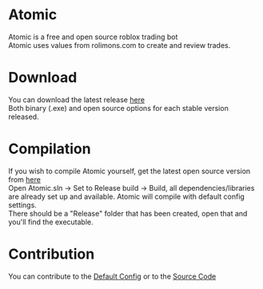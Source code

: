 # Atomic

Atomic is a free and open source roblox trading bot  
Atomic uses values from rolimons.com to create and review trades.

# Download

You can download the latest release [here](https://github.com/viown/Atomic/releases)  
Both binary (.exe) and open source options for each stable version released.

# Compilation

If you wish to compile Atomic yourself, get the latest open source version from [here](https://github.com/viown/Atomic/releases)  
Open Atomic.sln -> Set to Release build -> Build, all dependencies/libraries are already set up and available. Atomic will compile with default config settings.  
There should be a "Release" folder that has been created, open that and you'll find the executable.

# Contribution

You can contribute to the [Default Config](https://github.com/viown/Atomic/blob/master/Data/DefaultConfig.cfg) or to the [Source Code](https://github.com/viown/Atomic/tree/master/Atomic/Atomic)
